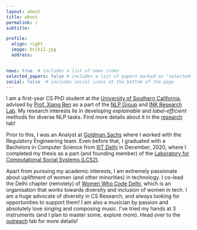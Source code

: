```yaml
---
layout: about
title: about
permalink: /
subtitle: 

profile:
  align: right
  image: brihi2.jpg
  address: 


news: true  # includes a list of news items
selected_papers: false # includes a list of papers marked as "selected={true}"
social: false  # includes social icons at the bottom of the page
---
```


I am a first-year CS PhD student at the [University of Southern California](https://www.usc.edu/), advised by [Prof. Xiang Ren](https://shanzhenren.github.io/) as a part of the [NLP Group](https://cl.usc.edu/) and [INK Research Lab](https://inklab.usc.edu/index.html). My research interests lie in developing *explainable* and *label-efficient* methods for diverse NLP tasks. Find more details about it in the [research](/research/) tab!

Prior to this, I was an Analyst at [Goldman Sachs](https://www.goldmansachs.com/) where I worked with the Regulatory Engineering team. Even before that, I graduated with a Bachelors in Computer Science from [IIIT Delhi](https://www.iiitd.ac.in/) in December, 2020, where I completed my thesis as a part (and founding member) of the [Laboratory for Computational Social Systems (LCS2)](http://lcs2.iiitd.edu.in/).

Apart from pursuing my academic interests, I am extremely passionate about upliftment of women (and other minorities) in technology. I co-lead the Delhi chapter (remotely) of [Women Who Code Delhi](https://www.womenwhocode.com/delhi), which is an organisation that works towards diversity and inclusion of women in tech. I am a huge advocate of diversity in CS Research, and always looking for opportunities to support them! I am also a musician by passion and absolutely love singing and composing music. I've tried my hands at 3 instruments (and I plan to master some, explore more). Head over to the [outreach](/outreach/) tab for more details!
